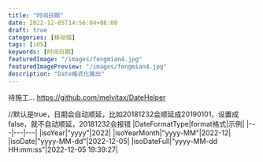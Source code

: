 ```yaml
---
title: "时间日期"
date: 2022-12-05T14:56:04+08:00
draft: true
categories: [移动端]
tags: [iOS]
keywords: [时间日期]
featuredImage: "/images/fengmian4.jpg"
featuredImagePreview: "/images/fengmian4.jpg"
description: "Date格式化输出"
---
```

<!--more-->
待施工...
https://github.com/melvitax/DateHelper

//默认是true，日期会自动顺延，比如20181232会顺延成20190101，设置成false，就不自动顺延，20181232会报错 
|DateFormatType|format格式|示例|
|---|---|---|
|isoYear|"yyyy"|2022|
|isoYearMonth|"yyyy-MM"|2022-12|
|isoDate|"yyyy-MM-dd"|2022-12-05|
|isoDateFull|"yyyy-MM-dd HH:mm:ss"|2022-12-05 19:39:27|


